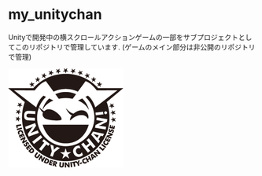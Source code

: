 my_unitychan
======

Unityで開発中の横スクロールアクションゲームの一部をサブプロジェクトとしてこのリポジトリで管理しています.
(ゲームのメイン部分は非公開のリポジトリで管理)

![ユニティちゃんライセンス](imageLicenseLogo.png)
